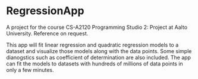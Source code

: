 # RegressionApp

A project for the course CS-A2120 Programming Studio 2: Project at Aalto University. 
Reference on request.

This app will fit linear regression and quadratic regression models to a dataset
and visualize those models along with the data points. Some simple dianogstics such as
coefficient of determination are also included. The app can fit the models to datasets with
hundreds of millions of data points in only a few minutes.
